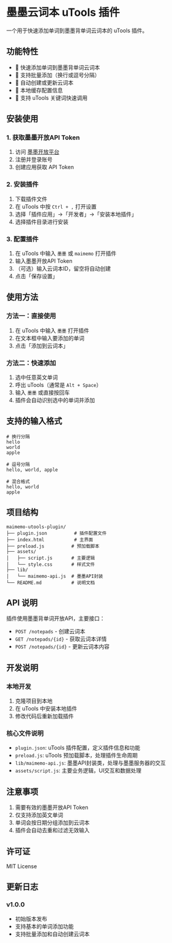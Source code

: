 # 墨墨云词本 uTools 插件

一个用于快速添加单词到墨墨背单词云词本的 uTools 插件。

## 功能特性

- 🚀 快速添加单词到墨墨背单词云词本
- 📝 支持批量添加（换行或逗号分隔）
- 🔄 自动创建或更新云词本
- 💾 本地缓存配置信息
- 🎯 支持 uTools 关键词快速调用

## 安装使用

### 1. 获取墨墨开放API Token

1. 访问 [墨墨开放平台](https://open.maimemo.com/)
2. 注册并登录账号
3. 创建应用获取 API Token

### 2. 安装插件

1. 下载插件文件
2. 在 uTools 中按 `Ctrl + ,` 打开设置
3. 选择「插件应用」→「开发者」→「安装本地插件」
4. 选择插件目录进行安装

### 3. 配置插件

1. 在 uTools 中输入 `墨墨` 或 `maimemo` 打开插件
2. 输入墨墨开放API Token
3. （可选）输入云词本ID，留空将自动创建
4. 点击「保存设置」

## 使用方法

### 方法一：直接使用

1. 在 uTools 中输入 `墨墨` 打开插件
2. 在文本框中输入要添加的单词
3. 点击「添加到云词本」

### 方法二：快速添加

1. 选中任意英文单词
2. 呼出 uTools（通常是 `Alt + Space`）
3. 输入 `墨墨` 或直接按回车
4. 插件会自动识别选中的单词并添加

## 支持的输入格式

```
# 换行分隔
hello
world
apple

# 逗号分隔
hello, world, apple

# 混合格式
hello, world
apple
```

## 项目结构

```
maimemo-utools-plugin/
├── plugin.json          # 插件配置文件
├── index.html           # 主界面
├── preload.js          # 预加载脚本
├── assets/
│   ├── script.js       # 主要逻辑
│   └── style.css       # 样式文件
├── lib/
│   └── maimemo-api.js  # 墨墨API封装
└── README.md           # 说明文档
```

## API 说明

插件使用墨墨背单词开放API，主要接口：

- `POST /notepads` - 创建云词本
- `GET /notepads/{id}` - 获取云词本详情
- `POST /notepads/{id}` - 更新云词本内容

## 开发说明

### 本地开发

1. 克隆项目到本地
2. 在 uTools 中安装本地插件
3. 修改代码后重新加载插件

### 核心文件说明

- `plugin.json`: uTools 插件配置，定义插件信息和功能
- `preload.js`: uTools 预加载脚本，处理插件生命周期
- `lib/maimemo-api.js`: 墨墨API封装类，处理与墨墨服务器的交互
- `assets/script.js`: 主要业务逻辑，UI交互和数据处理

## 注意事项

1. 需要有效的墨墨开放API Token
2. 仅支持添加英文单词
3. 单词会按日期分组添加到云词本
4. 插件会自动去重和过滤无效输入

## 许可证

MIT License

## 更新日志

### v1.0.0
- 初始版本发布
- 支持基本的单词添加功能
- 支持批量添加和自动创建云词本